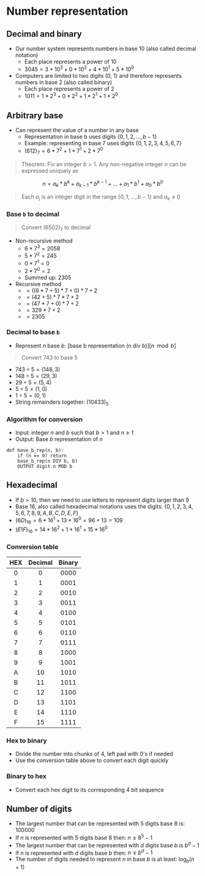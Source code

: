 # Number representation

## Decimal and binary

- Our number system represents numbers in base 10 (also called decimal notation)
	- Each place represents a power of 10
	- $3045 = 3*10^{3} + 0*10^{2} + 4*10^{1} + 5*10^{0}$
- Computers are limited to two digits (0, 1) and therefore represents numbers in base 2 (also called binary)
	- Each place represents a power of 2
	- $1011 = 1*2^{3} + 0*2^{2} + 1*2^{1} + 1*2^{0}$

## Arbitrary base

- Can represent the value of a number in any base
	- Representation in base b uses digits $\{ 0,\, 1,\, 2,\, \dots,\, b-1 \}$
	- Example: representing in base 7 uses digits $\{0,\, 1,\, 2,\, 3,\, 4,\, 5,\, 6,\, 7 \}$
	- $(612)_{7} = 6*7^{2} + 1*7^{1} + 2*7^{0}$

> Theorem: Fix an integer $b > 1$. Any non-negative integer $n$ can be expressed uniquely as

$$
	n = a_{k}*b^{k} + a_{k-1}*b^{k-1} + \dots + a_{1}*b^{1} + a_{0}*b^{0}
$$

> Each $a_{j}$ is an integer digit in the range $\{ 0,\, 1,\, \dots,\, b-1 \}$ and $a_{k} \ne 0$

### Base `b` to decimal

> Convert $(6502)_{7}$ to decimal

- Non-recursive method 
	- $6*7^{3} = 2058$
	- $5*7^{2} = 245$
	- $0*7^{1} = 0$
	- $2*7^{0} = 2$
	- Summed up: $2305$
- Recursive method
	- $=((6*7 + 5)*7 + 0)*7 + 2$
	- $=(42 + 5) * 7 * 7 + 2$
	- $=(47*7 + 0) * 7 + 2$
	- $=329*7 + 2$
	- $= 2305$

### Decimal to base `b`

- Represent $n$ base $b$: $[\text{base b representation (n div b)}][n \mod b]$

> Convert $743$ to base 5

- $743 \div 5 = (148,\, 3)$
- $148 \div 5 = (29,\, 3)$
- $29 \div 5 = (5,\, 4)$
- $5 \div 5 = (1, 0)$
- $1 \div 5 = (0,\, 1)$
- String remainders together: $(10433)_{5}$

### Algorithm for conversion

- Input: integer $n$ and $b$ such that $b > 1$ and $n \ge 1$
- Output: Base $b$ representation of $n$

```
def base_b_rep(n, b):
	if (n == 0) return
	base_b_rep(n DIV b, b)
	OUTPUT digit n MOD b
```

## Hexadecimal

- If $b > 10$, then we need to use letters to represent digits larger than $9$
- Base 16, also called hexadecimal notations uses the digits: $\{ 0,\, 1,\, 2,\, 3,\, 4,\, 5,\, 6,\, 7,\, 8,\, 9,\, A,\, B,\, C,\, D,\, E,\, F \}$
- $(6D)_{16} = 6*16^{1} + 13*16^{0} = 96 + 13 = 109$
- $(E1F)_{16} = 14*16^{2} + 1*16^{1} + 15*16^{0}$

### Conversion table

| HEX | Decimal | Binary |
|:----:|:-------:|:------:|
| 0 | 0 | 0000 |
| 1 | 1 | 0001 |
| 2 | 2 | 0010 |
| 3 | 3 | 0011 |
| 4 | 4 | 0100 |
| 5 | 5 | 0101 |
| 6 | 6 | 0110 |
| 7 | 7 | 0111 |
| 8 | 8 | 1000 |
| 9 | 9 | 1001 |
| A | 10 |1010 |
| B | 11 |1011 |
| C | 12 |1100 |
| D | 13 |1101 |
| E | 14 |1110 |
| F | 15 |1111 |

### Hex to binary

- Divide the number into chunks of 4, left pad with 0's if needed
- Use the conversion table above to convert each digit quickly

### Binary to hex

- Convert each hex digit to its corresponding 4 bit sequence

## Number of digits

- The largest number that can be represented with $5$ digits base $8$ is: $100000$
- If $n$ is represented with $5$ digits base $8$ then: $n \le 8^{5} - 1$
- The largest number that can be represented with $d$ digits base $b$ is $b^{d} - 1$
- If $n$ is represented with $d$ digits base $b$ then: $n \le b^{d} - 1$
- The number of digits needed to represent $n$ in base $b$ is at least: $\log_{b}(n + 1)$
